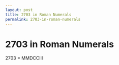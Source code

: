 ```yaml
---
layout: post
title: 2703 in Roman Numerals
permalink: 2703-in-roman-numerals
---
```


# 2703 in Roman Numerals

2703 = MMDCCIII
